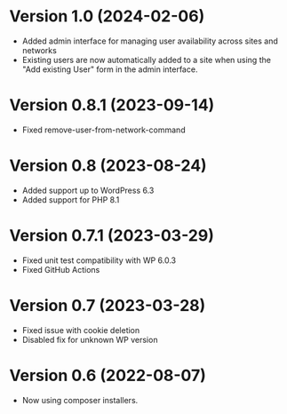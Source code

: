 Version 1.0 (2024-02-06)
========================
- Added admin interface for managing user availability across sites and networks
- Existing users are now automatically added to a site when using the "Add existing User" form in the admin interface.

Version 0.8.1 (2023-09-14)
==========================
- Fixed remove-user-from-network-command

Version 0.8 (2023-08-24)
========================
- Added support up to WordPress 6.3
- Added support for PHP 8.1

Version 0.7.1 (2023-03-29)
==========================
- Fixed unit test compatibility with WP 6.0.3
- Fixed GitHub Actions

Version 0.7 (2023-03-28)
========================
- Fixed issue with cookie deletion
- Disabled fix for unknown WP version

Version 0.6 (2022-08-07)
========================
- Now using composer installers.

